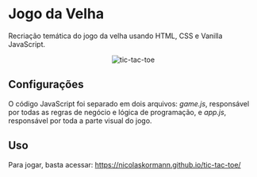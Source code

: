 # Jogo da Velha 
Recriação temática do jogo da velha usando HTML, CSS e Vanilla JavaScript.

<div align=center>

![tic-tac-toe](https://user-images.githubusercontent.com/104602223/187468051-62a7fbb2-166e-46eb-825c-f9fc8838e487.png)

</div>

## Configurações
O código JavaScript foi separado em dois arquivos: <em>game.js</em>, responsável por todas as regras de negócio e lógica de programação, e <em>app.js</em>, responsável por toda a parte visual do jogo.

## Uso
Para jogar, basta acessar: https://nicolaskormann.github.io/tic-tac-toe/

